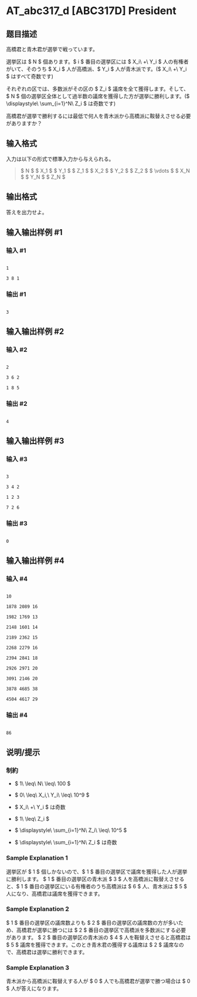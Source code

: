 # AT_abc317_d [ABC317D] President

## 题目描述

[problemUrl]: https://atcoder.jp/contests/abc317/tasks/abc317_d

高橋君と青木君が選挙で戦っています。  
 選挙区は $ N $ 個あります。$ i $ 番目の選挙区には $ X_i\ +\ Y_i $ 人の有権者がいて、そのうち $ X_i $ 人が高橋派、$ Y_i $ 人が青木派です。($ X_i\ +\ Y_i $ はすべて奇数です)  
 それぞれの区では、多数派がその区の $ Z_i $ 議席を全て獲得します。そして、$ N $ 個の選挙区全体として過半数の議席を獲得した方が選挙に勝利します。($ \displaystyle\ \sum_{i=1}^N\ Z_i $ は奇数です)  
 高橋君が選挙で勝利するには最低で何人を青木派から高橋派に鞍替えさせる必要がありますか？

## 输入格式

入力は以下の形式で標準入力から与えられる。

> $ N $ $ X_1 $ $ Y_1 $ $ Z_1 $ $ X_2 $ $ Y_2 $ $ Z_2 $ $ \vdots $ $ X_N $ $ Y_N $ $ Z_N $

## 输出格式

答えを出力せよ。

## 输入输出样例 #1

### 输入 #1

```
1
3 8 1
```

### 输出 #1

```
3
```

## 输入输出样例 #2

### 输入 #2

```
2
3 6 2
1 8 5
```

### 输出 #2

```
4
```

## 输入输出样例 #3

### 输入 #3

```
3
3 4 2
1 2 3
7 2 6
```

### 输出 #3

```
0
```

## 输入输出样例 #4

### 输入 #4

```
10
1878 2089 16
1982 1769 13
2148 1601 14
2189 2362 15
2268 2279 16
2394 2841 18
2926 2971 20
3091 2146 20
3878 4685 38
4504 4617 29
```

### 输出 #4

```
86
```

## 说明/提示

### 制約

- $ 1\ \leq\ N\ \leq\ 100 $
- $ 0\ \leq\ X_i,\ Y_i\ \leq\ 10^9 $
- $ X_i\ +\ Y_i $ は奇数
- $ 1\ \leq\ Z_i $
- $ \displaystyle\ \sum_{i=1}^N\ Z_i\ \leq\ 10^5 $
- $ \displaystyle\ \sum_{i=1}^N\ Z_i $ は奇数
 
### Sample Explanation 1

選挙区が $ 1 $ 個しかないので、$ 1 $ 番目の選挙区で議席を獲得した人が選挙に勝利します。 $ 1 $ 番目の選挙区の青木派 $ 3 $ 人を高橋派に鞍替えさせると、$ 1 $ 番目の選挙区にいる有権者のうち高橋派は $ 6 $ 人、青木派は $ 5 $ 人になり、高橋君は議席を獲得できます。

### Sample Explanation 2

$ 1 $ 番目の選挙区の議席数よりも $ 2 $ 番目の選挙区の議席数の方が多いため、高橋君が選挙に勝つには $ 2 $ 番目の選挙区で高橋派を多数派にする必要があります。 $ 2 $ 番目の選挙区の青木派の $ 4 $ 人を鞍替えさせると高橋君は $ 5 $ 議席を獲得できます。このとき青木君の獲得する議席は $ 2 $ 議席なので、高橋君は選挙に勝利できます。

### Sample Explanation 3

青木派から高橋派に鞍替えする人が $ 0 $ 人でも高橋君が選挙で勝つ場合は $ 0 $ 人が答えになります。